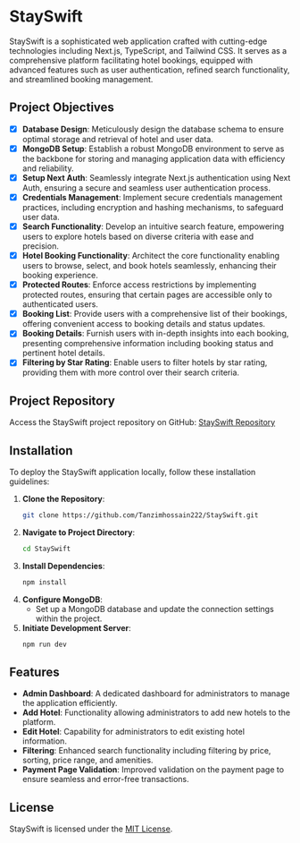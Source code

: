 # StaySwift

StaySwift is a sophisticated web application crafted with cutting-edge technologies including Next.js, TypeScript, and Tailwind CSS. It serves as a comprehensive platform facilitating hotel bookings, equipped with advanced features such as user authentication, refined search functionality, and streamlined booking management.

## Project Objectives

- [x] **Database Design**: Meticulously design the database schema to ensure optimal storage and retrieval of hotel and user data.
- [x] **MongoDB Setup**: Establish a robust MongoDB environment to serve as the backbone for storing and managing application data with efficiency and reliability.
- [x] **Setup Next Auth**: Seamlessly integrate Next.js authentication using Next Auth, ensuring a secure and seamless user authentication process.
- [x] **Credentials Management**: Implement secure credentials management practices, including encryption and hashing mechanisms, to safeguard user data.
- [x] **Search Functionality**: Develop an intuitive search feature, empowering users to explore hotels based on diverse criteria with ease and precision.
- [x] **Hotel Booking Functionality**: Architect the core functionality enabling users to browse, select, and book hotels seamlessly, enhancing their booking experience.
- [x] **Protected Routes**: Enforce access restrictions by implementing protected routes, ensuring that certain pages are accessible only to authenticated users.
- [x] **Booking List**: Provide users with a comprehensive list of their bookings, offering convenient access to booking details and status updates.
- [x] **Booking Details**: Furnish users with in-depth insights into each booking, presenting comprehensive information including booking status and pertinent hotel details.
- [x] **Filtering by Star Rating**: Enable users to filter hotels by star rating, providing them with more control over their search criteria.

## Project Repository

Access the StaySwift project repository on GitHub: [StaySwift Repository](https://github.com/Tanzimhossain222/StaySwift)

## Installation

To deploy the StaySwift application locally, follow these installation guidelines:

1. **Clone the Repository**: 
   ```bash
   git clone https://github.com/Tanzimhossain222/StaySwift.git
   ```
2. **Navigate to Project Directory**: 
   ```bash
   cd StaySwift
   ```
3. **Install Dependencies**: 
   ```bash
   npm install
   ```
4. **Configure MongoDB**: 
   - Set up a MongoDB database and update the connection settings within the project.
5. **Initiate Development Server**: 
   ```bash
   npm run dev
   ```

## Features

- **Admin Dashboard**: A dedicated dashboard for administrators to manage the application efficiently.
- **Add Hotel**: Functionality allowing administrators to add new hotels to the platform.
- **Edit Hotel**: Capability for administrators to edit existing hotel information.
- **Filtering**: Enhanced search functionality including filtering by price, sorting, price range, and amenities.
- **Payment Page Validation**: Improved validation on the payment page to ensure seamless and error-free transactions.

## License

StaySwift is licensed under the [MIT License](LICENSE).
